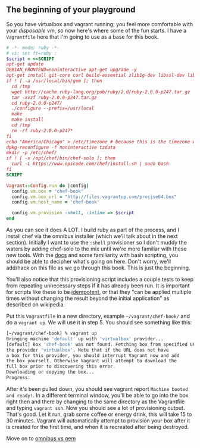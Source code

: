 The beginning of your playground
-------------------------------

So you have virtualbox and vagrant running; you feel more comfortable with your _disposable_ vm, so now here's where some of the fun starts.  I have a `Vagrantfile` here that I'm going to use as a base for this book.
```ruby
# -*- mode: ruby -*-
# vi: set ft=ruby :
$script = <<SCRIPT
apt-get update
DEBIAN_FRONTEND=noninteractive apt-get upgrade -y
apt-get install git-core curl build-essential zlib1g-dev libssl-dev libreadline6-dev libyaml-dev -y
if ! [ -a /usr/local/bin/gem ]; then
  cd /tmp
  wget http://cache.ruby-lang.org/pub/ruby/2.0/ruby-2.0.0-p247.tar.gz
  tar -xvzf ruby-2.0.0-p247.tar.gz
  cd ruby-2.0.0-p247/
  ./configure --prefix=/usr/local
  make
  make install
  cd /tmp
  rm -rf ruby-2.0.0-p247*
fi
echo "America/Chicago" > /etc/timezone # because this is the timezone where I live ;)
dpkg-reconfigure -f noninteractive tzdata
mkdir -p /etc/chef/
if ! [ -x /opt/chef/bin/chef-solo ]; then
  curl -L https://www.opscode.com/chef/install.sh | sudo bash
fi
SCRIPT

Vagrant::Config.run do |config|
  config.vm.box = "chef-book"
  config.vm.box_url = "http://files.vagrantup.com/precise64.box"
  config.vm.host_name = 'chef-book'

  config.vm.provision :shell, :inline => $script
end
```

As you can see it does A LOT. I build ruby as part of the process, and I install chef via the omnibus installer (which we'll talk about in the next section). Initially I want to use the `:shell` provisioner so I don't muddy the waters by adding chef-solo to the mix until we're more familiar with these new tools. With the [docs](http://docs.vagrantup.com/v2/) and some familiarity with bash scripting, you should be able to decipher what's going on here. Don't worry, we'll add/hack on this file as we go through this book. This is just the beginning.

You'll also notice that this provisioning script includes a couple tests to keep from repeating unnecessary steps if it has already been run.  It is important for scripts like these to be [idempotent](http://en.wikipedia.org/wiki/Idempotence), or that they "can be applied multiple times without changing the result beyond the initial application" as described on wikipedia.

Put this `Vagrantfile` in a new directory, example `~/vagrant/chef-book/` and do a `vagrant up`. We will use it in step 5. You should see something like this:
```bash
[~/vagrant/chef-book] % vagrant up
Bringing machine 'default' up with 'virtualbox' provider...
[default] Box 'chef-book' was not found. Fetching box from specified URL for
the provider 'virtualbox'. Note that if the URL does not have
a box for this provider, you should interrupt Vagrant now and add
the box yourself. Otherwise Vagrant will attempt to download the
full box prior to discovering this error.
Downloading or copying the box...
Progress:
```
After it's been pulled down, you should see vagrant report `Machine booted and ready!`. In a different terminal window, you'll be able to go into the box right then and there by changing to the same directory as the Vagrantfile and typing `vagrant ssh`. Now you should see a lot of provisioning output. That's good. Let it run, grab some coffee or energy drink, this will take 15 to 30 minutes. Vagrant will automatically attempt to provision your box after it is created for the first time, and when it is recreated after being destroyed.

Move on to [omnibus vs gem](04-omnibus-install-vs-gem-install.md)
